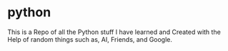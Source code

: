 # python
This is a Repo of all the Python stuff I have learned and Created with the Help of random things such as, AI, Friends, and Google.
